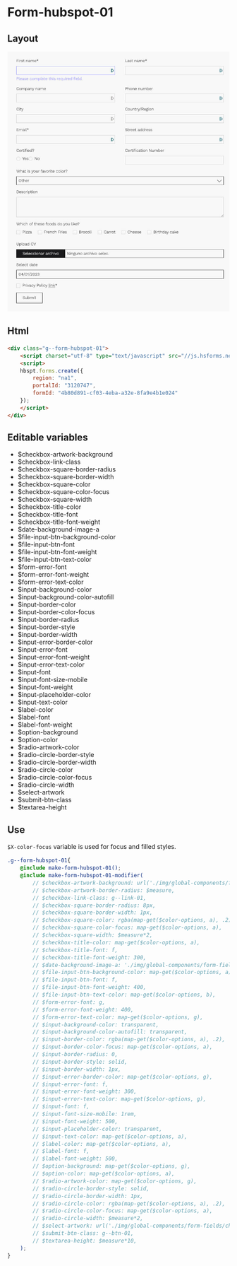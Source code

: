 # Form-hubspot-01

## Layout

![alt text][hubspot-01]

[hubspot-01]: /src/img/global-components/form-fields/hubspot-01.jpg

## Html

```html
<div class="g--form-hubspot-01">
    <script charset="utf-8" type="text/javascript" src="//js.hsforms.net/forms/embed/v2.js"></script>
    <script>
    hbspt.forms.create({
        region: "na1",
        portalId: "3120747",
        formId: "4b80d891-cf03-4eba-a32e-8fa9e4b1e024"
    });
    </script>
</div>
```

## Editable variables

- $checkbox-artwork-background
- $checkbox-link-class
- $checkbox-square-border-radius
- $checkbox-square-border-width
- $checkbox-square-color
- $checkbox-square-color-focus
- $checkbox-square-width
- $checkbox-title-color
- $checkbox-title-font
- $checkbox-title-font-weight
- $date-background-image-a
- $file-input-btn-background-color
- $file-input-btn-font
- $file-input-btn-font-weight
- $file-input-btn-text-color
- $form-error-font
- $form-error-font-weight
- $form-error-text-color
- $input-background-color
- $input-background-color-autofill
- $input-border-color
- $input-border-color-focus
- $input-border-radius
- $input-border-style
- $input-border-width
- $input-error-border-color
- $input-error-font
- $input-error-font-weight
- $input-error-text-color
- $input-font
- $input-font-size-mobile
- $input-font-weight
- $input-placeholder-color
- $input-text-color
- $label-color
- $label-font
- $label-font-weight
- $option-background
- $option-color
- $radio-artwork-color
- $radio-circle-border-style
- $radio-circle-border-width
- $radio-circle-color
- $radio-circle-color-focus
- $radio-circle-width
- $select-artwork
- $submit-btn-class
- $textarea-height

## Use

`$X-color-focus` variable is used for focus and filled styles.

```scss
.g--form-hubspot-01{
    @include make-form-hubspot-01();
    @include make-form-hubspot-01-modifier(
        // $checkbox-artwork-background: url('./img/global-components/form-fields/checkbox-artwork.svg'),
        // $checkbox-artwork-border-radius: $measure,
        // $checkbox-link-class: g--link-01,
        // $checkbox-square-border-radius: 8px,
        // $checkbox-square-border-width: 1px,
        // $checkbox-square-color: rgba(map-get($color-options, a), .2),
        // $checkbox-square-color-focus: map-get($color-options, a),
        // $checkbox-square-width: $measure*2,
        // $checkbox-title-color: map-get($color-options, a),
        // $checkbox-title-font: f,
        // $checkbox-title-font-weight: 300,
        // $date-background-image-a: './img/global-components/form-fields/checkbox-artwork.svg',
        // $file-input-btn-background-color: map-get($color-options, a),
        // $file-input-btn-font: f,
        // $file-input-btn-font-weight: 400,
        // $file-input-btn-text-color: map-get($color-options, b),
        // $form-error-font: g,
        // $form-error-font-weight: 400,
        // $form-error-text-color: map-get($color-options, g),
        // $input-background-color: transparent,
        // $input-background-color-autofill: transparent,
        // $input-border-color: rgba(map-get($color-options, a), .2),
        // $input-border-color-focus: map-get($color-options, a),
        // $input-border-radius: 0,
        // $input-border-style: solid,
        // $input-border-width: 1px,
        // $input-error-border-color: map-get($color-options, g),
        // $input-error-font: f,
        // $input-error-font-weight: 300,
        // $input-error-text-color: map-get($color-options, g),
        // $input-font: f,
        // $input-font-size-mobile: 1rem,
        // $input-font-weight: 500,
        // $input-placeholder-color: transparent,
        // $input-text-color: map-get($color-options, a),
        // $label-color: map-get($color-options, a),
        // $label-font: f,
        // $label-font-weight: 500,
        // $option-background: map-get($color-options, g),
        // $option-color: map-get($color-options, a),
        // $radio-artwork-color: map-get($color-options, g),
        // $radio-circle-border-style: solid,
        // $radio-circle-border-width: 1px,
        // $radio-circle-color: rgba(map-get($color-options, a), .2),
        // $radio-circle-color-focus: map-get($color-options, a),
        // $radio-circle-width: $measure*2,
        // $select-artwork: url('./img/global-components/form-fields/checkbox-artwork.svg'),
        // $submit-btn-class: g--btn-01,
        // $textarea-height: $measure*10,
    );
}
```
